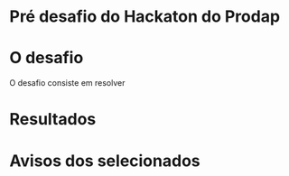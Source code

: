 # Pré desafio do Hackaton do Prodap
   # O desafio
   O desafio consiste em resolver 
   # Resultados
   
   # Avisos dos selecionados
